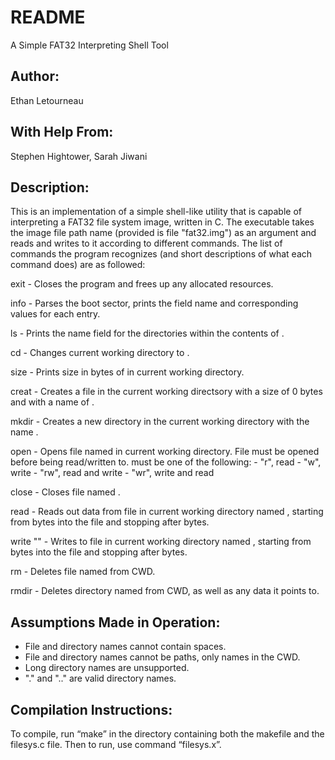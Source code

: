 # README

A Simple FAT32 Interpreting Shell Tool

Author:
-------
Ethan Letourneau


With Help From:
---------------
Stephen Hightower, Sarah Jiwani


Description:
------------
This is an implementation of a simple shell-like utility that is capable of interpreting a FAT32 file system image, written in C. 
The executable takes the image file path name (provided is file "fat32.img") as an argument and reads and writes to it according to different commands. 
The list of commands the program recognizes (and short descriptions of what each command does) are as followed:

exit - Closes the program and frees up any allocated resources.

info - Parses the boot sector, prints the field name and corresponding values for each entry.

ls <directory name> - Prints the name field for the directories within the contents of <directory name>.

cd <directory name> - Changes current working directory to <directory name>.

size <file name> - Prints size in bytes of <file name> in current working directory.

creat <file name> - Creates a file in the current working directsory with a size of 0 bytes and with a name of <file name>.

mkdir <directory name> - Creates a new directory in the current working directory with the name <directory name>.

open <file name> <mode> - Opens file named  <file name> in current working directory. File must be opened before being read/written to. <mode> must be one of the following: 
	- "r", read
	- "w", write
	- "rw", read and write
	- "wr", write and read

close <file name> - Closes file named <file name>.

read <file name> <offset> <size> - Reads out data from file in current working directory named <file name>, starting from <offset> bytes into the file and stopping after <size> bytes.

write <file name> <offset> <size> "<string>" - Writes <string> to file in current working directory named <file name>, starting from <offset> bytes into the file and stopping after <size> bytes.

rm <file name> - Deletes file named <file name> from CWD. 

rmdir <directory name> - Deletes directory named <directory name> from CWD, as well as any data it points to.


Assumptions Made in Operation:
------------------------------
- File and directory names cannot contain spaces.
- File and directory names cannot be paths, only names in the CWD.
- Long directory names are unsupported.
- "." and ".." are valid directory names.


Compilation Instructions: 
-------------------------
To compile, run “make” in the directory containing both the makefile and the filesys.c file. Then to run, use command “filesys.x”.

